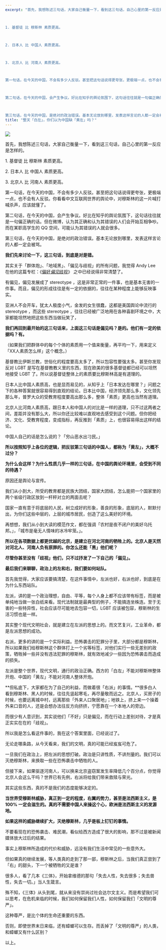 ```yaml
---
excerpt: "首先，我想陈述三句话，大家自己衡量一下，看到这三句话，自己心里的第一反应是怎样的。



1. 基督徒 比 穆斯林 素质更高。



2. 日本人 比 中国人 素质更高。



3. 北京人 比 河南人 素质更高。



第一句话，在今天的中国，不会有多少人反驳。甚至把这句话说得更夸张，更极端一点，也不会有人反驳。你看看中文互联网世界的舆论中，对穆斯林的这一片喊打喊杀声，应该就懂了。



第二句话，在今天的中国，会产生争议。好比在知乎的舆论氛围下，这句话往往就是一句偏正确的话。但在微博，认为其正确和认为其错误的人们会开始互相争吵。而在某职高学生的 QQ 空间，可能认为其错误的人就会很多。



第三句话，在今天的中国，是绝对的政治错误。基本无论放到哪里，发表这样言论的人都一定会被骂。"
title: "整天「白左」，你们以为中国缺「黄左」吗？"
---
```


![](https://cl.ly/oQIK/ff7cce315ca238b82a30b5c528af4117_r-768x511)

首先，我想陈述三句话，大家自己衡量一下，看到这三句话，自己心里的第一反应是怎样的。

1\. 基督徒 比 穆斯林 素质更高。

2\. 日本人 比 中国人 素质更高。

3\. 北京人 比 河南人 素质更高。

第一句话，在今天的中国，不会有多少人反驳。甚至把这句话说得更夸张，更极端一点，也不会有人反驳。你看看中文互联网世界的舆论中，对穆斯林的这一片喊打喊杀声，应该就懂了。

第二句话，在今天的中国，会产生争议。好比在知乎的舆论氛围下，这句话往往就是一句偏正确的话。但在微博，认为其正确和认为其错误的人们会开始互相争吵。而在某职高学生的 QQ 空间，可能认为其错误的人就会很多。

第三句话，在今天的中国，是绝对的政治错误。基本无论放到哪里，发表这样言论的人都一定会被骂。

**我们先来讨论一下，这三句话，到底是对是错。**

其实关于「群体炮」、「地域黑」、「偏见与歧视」的所有问题，我觉得 Andy Lee 在他的这篇专栏：《[偏好*偏见*歧视][1]》 之中已经说得非常清楚了。

有偏见，偏见发展成了 stereotype ，这是非常正常的一件事，也是基本无害的一件事。而且，偏见的形成往往是有一定的依据的，往往在某种程度上能够反映事实。

亚洲人不会开车，犹太人极度小气，金发的女生很蠢，这都是美国舆论中流行的 stereotype ，而这些 stereotype ，往往已经被广泛地用在各种喜剧环境之中，大家都能坦然地把这些东西当做玩笑了，

**我们再回到最开始的这三句话来，上面这三句话是偏见吗？是的。他们有一定的依据吗？有。**

（如果我们把群体中的每个个体的素质用一个值来衡量，再平均一下，用来定义「XX人素质怎么样」这个概念。）

基督教比伊斯兰教，世俗化的程度要高太多了，所以包容性要强太多。甚至你发现反对 LGBT 是写在基督教教义里的东西，现在欧美的很多基督徒都已经可以坦然地接受 LGBT 了。所以说基督徒整体上的素质要比穆斯林高是有道理的。

日本人比中国人素质高，也是显而易见的，从知乎上「日本发达在哪里？」问题之下的各种答案就很容易得到直观的结论。日本比中国，经济领先那么多，文化领先那么年，普罗大众的受教育程度要高出那么多，整体「素质」更高也当然有道理。

北京人比河南人素质高，跟日本人和中国人的对比是一样的道理，只不过这两者之间，差距并没有那么大，所以你还比较难以直观地去感受到这个问题。但你把经济、文化、受教育程度，变成指标，再反推到「素质」上，也很容易得出这样的结论。

中国人自己的话是怎么说的？「穷山恶水出刁民。」

**所以按照知乎上各位的逻辑，把反驳第三句话的中国人，都称为「黄左」，大概不过分？**

**为什么会这样？为什么性质几乎一样的三句话，在中国的舆论环境里，会受到不同的待遇？**

原因还是舆论与宣传。

我们从小到大，所受的教育都是民族大团结，国家大团结，怎么能把一个国家里的两个省级行政区放到一杆秤对立的两面去呢？

国家一直有意于将底层的人民，树立成好的形象，善良的形象，底层的人，默默付出，为你们这些中层的，上层的城市居民，创造了这么美好的环境。

再想想，我们从小到大读的模范作文，都在强调「农村是夜不闭户的美好乌托邦。」，「城市是毫无人情味的冰冷牢笼。」。

**所以在各项数据上都更优越的北京，是建立在河北河南的牺牲上的。北京人是天然对河北人、河南人负有原罪的。你怎么还能「黑」他们呢？**

**尽管你甚至没有「歧视」他们，只不过抒发了一下自己的「偏见」。**

**最后我们来聊聊，政治上的左和右，我们要如何站队。**

首先我觉得，大家应该要搞清楚，在这件事情中，左派也好，右派也好，到底是在为什么东西站队。

左派，讲的是一个政治理想，自由、平等，每个人身上都不应该带有标签，而是被单纯地当做一张白纸来看。现代法制就是最典型的例子，不能搞连坐株连。至于无害的一些特异性，社会应该尽可能地去包容一切，LGBT 应该被包容，穆斯林的生活习惯也是一样。

其实整个现代文明社会，就是建立在左派的思想上的。而文艺复兴，工业革命，都是左派思想的成功。

右派，更多的讲的是一个实际利益。恐怖袭击的犯罪分子里，大部分都是穆斯林，所以如果我们给穆斯林这个群体打上一个劣等标签，对他们实行一些无差别的政策，牺牲掉一些并没有违法犯罪的穆斯林，就有效地减少一些因为恐怖袭击而造成的损失。

左派是整个世界，现代文明，通行的政治正确。西方的「白左」不能对穆斯林整体开炮、中国的「黄左」不能对河南人整体开炮。

**但私底下，大家都在为了自己的利益，而做着很「右派」的事情。**很多白人看到穆斯林、黑人的时候，往往先竖起寒毛，再尽量敬而远之。北京人，买房子的时候，也要远离城中村，远离那些「外来人口聚居地」；地铁上，挤上来一个操着外来口音的人，还是会想办法往反方向挤挤，宁愿靠在一个本地人的旁边。

而很少有人意识到，其实说他们「不好」只是偏见，而在行动上差别对待，才是真正实实在在的「歧视」。

所以我是怎么看这件事的，我在这个答案里面，已经说过了。

无论走哪条路，从今天看来，我们的文明，真的可能已经岌岌可危了。

一旦我们在政治上，把左派的思想打破。政治是只讲性质，不讲剂量的。我们可以灭绝穆斯林，来换取一些在恐怖袭击中牺牲的人。

但接下来，如果驱逐河南人，可以换来北京盗窃案发生率降低几个百分点，你觉得北京人会这么干吗？世界已有先例，右派将给我们带来救赎与荣光。

其实这些东西，真的不是我们的态度能够决定的。

**当世界受穆斯林威胁，真正到一定的程度，右翼的势力，甚至是法西斯主义，是 100% 一定会滋生的。真的不需要中国人来操这个心，欧洲是法西斯主义的发源地。**

**如果这样的威胁继续扩大，灭绝穆斯林，几乎是板上钉钉的事情。**

不要看现在的恐怖袭击、难民潮，看似给西方造成了很大的影响，那不过是被新闻媒体放大过后的结果。

事实上穆斯林所造成的代价和威胁，远没有我们生活中常见的一些意外大。

但如果真的继续发展，等人类真的走到了那一部，穆斯林之后，当我们真正尝到了「右」的甜头，下一个被牺牲的又是谁？

很多人，看了几本《三体》，开始拿维德的那句「失去人性，失去很多；失去兽性，失去一切。」当人生箴言。

殊不知，《三体》从头到尾，就从来没有崇尚过社会达尔文主义。而是希望我们可以思考，在危机来临的时候，我们如何保留我们人性，如何保留我们「文明的尊严」。

这种尊严，是比个体的生命还重要的东西。

否则，即使世界末日来临，还有蟑螂可以生存。而丢掉了「文明的尊严」的人类，和蟑螂又有什么区别？

以上。

[1]:	https://zhuanlan.zhihu.com/p/19958762
